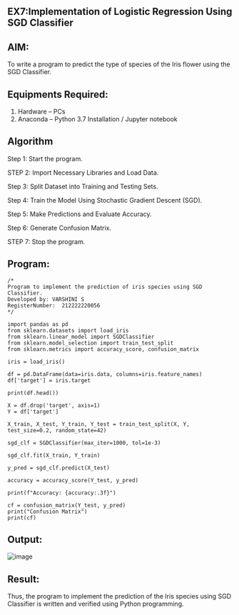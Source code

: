## EX7:Implementation of Logistic Regression Using SGD Classifier
## AIM:
To write a program to predict the type of species of the Iris flower using the SGD Classifier.

## Equipments Required:
1. Hardware – PCs
2. Anaconda – Python 3.7 Installation / Jupyter notebook

## Algorithm
Step 1: Start the program.

STEP 2: Import Necessary Libraries and Load Data.

Step 3: Split Dataset into Training and Testing Sets.

Step 4: Train the Model Using Stochastic Gradient Descent (SGD).

Step 5: Make Predictions and Evaluate Accuracy.

Step 6: Generate Confusion Matrix.

STEP 7: Stop the program.

## Program:
```
/*
Program to implement the prediction of iris species using SGD Classifier.
Developed by: VARSHINI S
RegisterNumber:  212222220056
*/

import pandas as pd
from sklearn.datasets import load_iris
from sklearn.linear_model import SGDClassifier
from sklearn.model_selection import train_test_split
from sklearn.metrics import accuracy_score, confusion_matrix

iris = load_iris()

df = pd.DataFrame(data=iris.data, columns=iris.feature_names)
df['target'] = iris.target

print(df.head())

X = df.drop('target', axis=1)
Y = df['target']

X_train, X_test, Y_train, Y_test = train_test_split(X, Y, test_size=0.2, random_state=42)

sgd_clf = SGDClassifier(max_iter=1000, tol=1e-3)

sgd_clf.fit(X_train, Y_train)

y_pred = sgd_clf.predict(X_test)

accuracy = accuracy_score(Y_test, y_pred)

print(f"Accuracy: {accuracy:.3f}")

cf = confusion_matrix(Y_test, y_pred)
print("Confusion Matrix")
print(cf)

```

## Output:
![image](https://github.com/user-attachments/assets/b877d194-873a-4ba5-82cc-b34270bb2cee)



## Result:
Thus, the program to implement the prediction of the Iris species using SGD Classifier is written and verified using Python programming.
